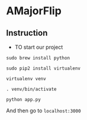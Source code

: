 # AMajorFlip

## Instruction

- TO start our project
```
sudo brew install python
```
```
sudo pip2 install virtualenv
```
```
virtualenv venv
```
```
. venv/bin/activate
```
```
python app.py
```
And then go to `localhost:3000`
